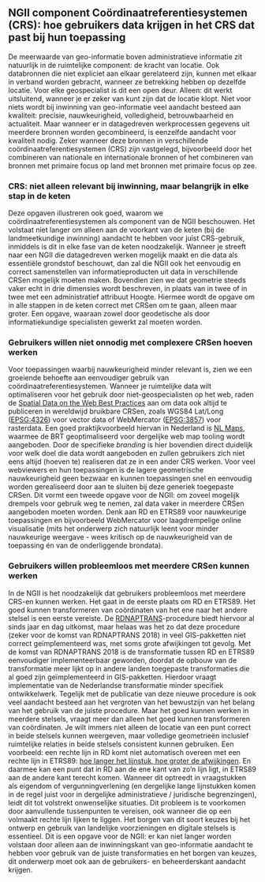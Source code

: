 ## NGII component Coördinaatreferentiesystemen (CRS): hoe gebruikers data krijgen in het CRS dat past bij hun toepassing
De meerwaarde van geo-informatie boven administratieve informatie zit natuurlijk in de ruimtelijke component: de kracht van locatie. Ook databronnen die niet expliciet aan elkaar gerelateerd zijn, kunnen met elkaar in verband worden gebracht, wanneer ze betrekking hebben op dezelfde locatie. Voor elke geospecialist is dit een open deur. Alleen: dit werkt uitsluitend, wanneer je er zeker van kunt zijn dat de locatie klopt. Niet voor niets wordt bij inwinning van geo-informatie veel aandacht besteed aan kwaliteit: precisie, nauwkeurigheid, volledigheid, betrouwbaarheid en actualiteit. Maar wanneer er in datagedreven werkprocessen gegevens uit meerdere bronnen worden gecombineerd, is eenzelfde aandacht voor kwaliteit nodig. Zeker wanneer deze bronnen in verschillende coördinaatreferentiesystemen (CRS) zijn vastgelegd, bijvoorbeeld door het combineren van nationale en internationale bronnen of het combineren van bronnen met primaire focus op land met bronnen met primaire focus op zee.

### CRS: niet alleen relevant bij inwinning, maar belangrijk in elke stap in de keten
Deze opgaven illustreren ook goed, waarom we coördinaatreferentiesystemen als component van de NGII beschouwen. Het volstaat niet langer om alleen aan de voorkant van de keten (bij de landmeetkundige inwinning) aandacht te hebben voor juist CRS-gebruik, inmiddels is dit in elke fase van de keten noodzakelijk. Wanneer je streeft naar een NGII die datagedreven werken mogelijk maakt en die data als essentiële grondstof beschouwt, dan zal die NGII ook het eenvoudig en correct samenstellen van informatieproducten uit data in verschillende CRSen mogelijk moeten maken. Bovendien zien we dat geometrie steeds vaker echt in drie dimensies wordt beschreven, in plaats van in twee of in twee met een administratief attribuut Hoogte. Hiermee wordt de opgave om in alle stappen in de keten correct met CRSen om te gaan, alleen maar groter. Een opgave, waaraan zowel door geodetische als door informatiekundige specialisten gewerkt zal moeten worden.    

### Gebruikers willen niet onnodig met complexere CRSen hoeven werken
Voor toepassingen waarbij nauwkeurigheid minder relevant is, zien we een groeiende behoefte aan eenvoudiger gebruik van coördinaatreferentiesystemen. Wanneer je ruimtelijke data wilt optimaliseren voor het gebruik door niet-geospecialisten op het web, raden de [Spatial Data on the Web Best Practices](https://www.w3.org/TR/sdw-bp/#bp-crs-choice) aan om data ook altijd te publiceren in wereldwijd bruikbare CRSen, zoals WGS84 Lat/Long ([EPSG:4326](http://epsg-registry.org/?display=entity&urn=urn:ogc:def:crs:EPSG::4326)) voor vector data of WebMercator ([EPSG:3857](http://epsg-registry.org/?display=entity&urn=urn:ogc:def:crs:EPSG::3857)) voor rasterdata. Een goed praktijkvoorbeeld hiervan in Nederland is [NL Maps](https://nlmaps.nl/), waarmee de BRT geoptimaliseerd voor dergelijke web map tooling wordt aangeboden. Door de specifieke _branding_ is hier bovendien direct duidelijk voor welk doel die data wordt aangeboden en zullen gebruikers zich niet eens altijd (hoeven te) realiseren dat ze in een ander CRS werken. Voor veel webviewers en hun toepassingen is de lagere geometrische nauwkeurigheid geen bezwaar en kunnen toepassingen snel en eenvoudig worden gerealiseerd door aan te sluiten bij deze generiek toegepaste CRSen. Dit vormt een tweede opgave voor de NGII: om zoveel mogelijk drempels voor gebruik weg te nemen, zal data vaker in meerdere CRSen aangeboden moeten worden. Denk aan RD en ETRS89 voor nauwkeurige toepassingen en bijvoorbeeld WebMercator voor laagdrempelige online visualisatie (mits het onderwerp zich natuurlijk leent voor minder nauwkeurige weergave - wees kritisch op de nauwkeurigheid van de toepassing én van de onderliggende brondata).

### Gebruikers willen probleemloos met meerdere CRSen kunnen werken
In de NGII is het noodzakelijk dat gebruikers probleemloos met meerdere CRS-en kunnen werken. Het gaat in de eerste plaats om RD en ETRS89. Het goed kunnen transformeren van coördinaten van het ene naar het andere stelsel is een eerste vereiste. De [RDNAPTRANS](https://www.nsgi.nl/rdnaptrans)-procedure biedt hiervoor al sinds jaar en dag uitkomst, maar helaas was het zo dat deze procedure (zeker voor de komst van RDNAPTRANS 2018) in veel GIS-pakketten niet correct geïmplementeerd was, met soms grote afwijkingen tot gevolg. Met de komst van RDNAPTRANS 2018 is de transformatie tussen RD en ETRS89 eenvoudiger implementeerbaar geworden, doordat de opbouw van de transformatie meer lijkt op in andere landen toegepaste transformaties die al goed zijn geïmplementeerd in GIS-pakketten. Hierdoor vraagt implementatie van de Nederlandse transformatie minder specifiek ontwikkelwerk. Tegelijk met de publicatie van deze nieuwe procedure is ook veel aandacht besteed aan het vergroten van het bewustzijn van het  belang van het gebruik van de juiste procedure. Maar het goed kunnen werken in meerdere stelsels, vraagt meer dan alleen het goed kunnen transformeren van coördinaten. Je wilt immers niet alleen de locatie van een punt correct in beide stelsels kunnen weergeven, maar volledige geometrieën inclusief ruimtelijke relaties in beide stelsels consistent kunnen gebruiken. Een voorbeeld: een rechte lijn in RD komt niet automatisch overeen met een rechte lijn in ETRS89: [hoe langer het lijnstuk, hoe groter de afwijkingen](https://forum.pdok.nl/uploads/default/original/2X/c/c0795baa683bf3845c866ae4c576a880455be02a.pdf). En daarmee kan een punt dat in RD aan de ene kant van zo’n lijn ligt, in ETRS89 aan de andere kant terecht komen. Wanneer dit optreedt in vraagstukken als eigendom of vergunningverlening (en dergelijke lange lijnstukken komen in de regel juist voor in dergelijke administratieve / juridische begrenzingen), leidt dit tot volstrekt onwenselijke situaties. Dit probleem is te voorkomen door aanvullende tussenpunten te vereisen, ook wanneer die op een volmaakt rechte lijn lijken te liggen. Het borgen van dit soort keuzes bij het ontwerp en gebruik van landelijke voorzieningen en digitale stelsels is essentieel. Dit is een opgave voor de NGII: er kan niet langer worden volstaan door alleen aan de inwinningskant van geo-informatie aandacht te hebben voor gebruik van de juiste transformaties en het borgen van keuzes, dit onderwerp moet ook aan de gebruikers- en beheerderskant aandacht krijgen.
